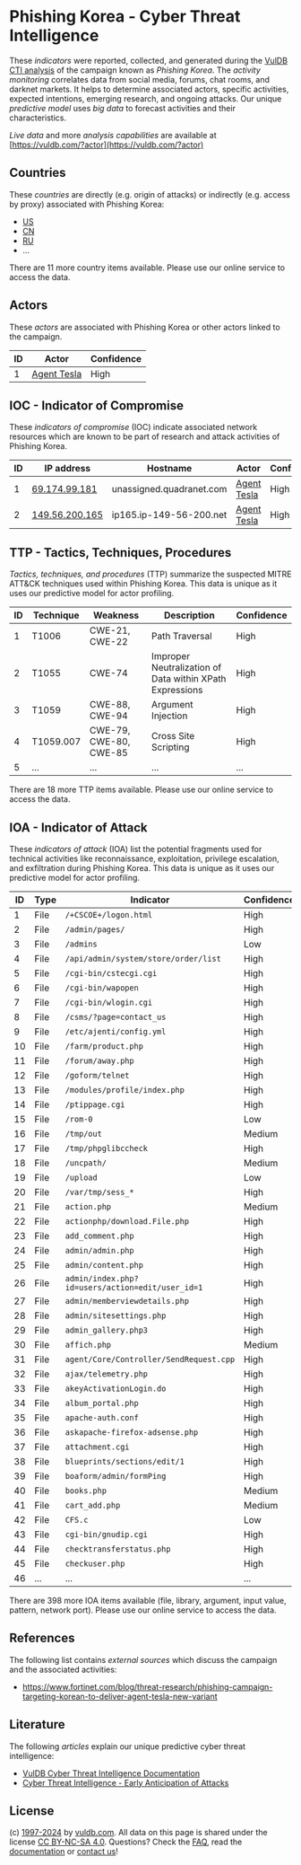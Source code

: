 # Phishing Korea - Cyber Threat Intelligence

These _indicators_ were reported, collected, and generated during the [VulDB CTI analysis](https://vuldb.com/?kb.cti) of the campaign known as _Phishing Korea_. The _activity monitoring_ correlates data from social media, forums, chat rooms, and darknet markets. It helps to determine associated actors, specific activities, expected intentions, emerging research, and ongoing attacks. Our unique _predictive model_ uses _big data_ to forecast activities and their characteristics.

_Live data_ and more _analysis capabilities_ are available at [https://vuldb.com/?actor](https://vuldb.com/?actor)

## Countries

These _countries_ are directly (e.g. origin of attacks) or indirectly (e.g. access by proxy) associated with Phishing Korea:

* [US](https://vuldb.com/?country.us)
* [CN](https://vuldb.com/?country.cn)
* [RU](https://vuldb.com/?country.ru)
* ...

There are 11 more country items available. Please use our online service to access the data.

## Actors

These _actors_ are associated with Phishing Korea or other actors linked to the campaign.

ID | Actor | Confidence
-- | ----- | ----------
1 | [Agent Tesla](https://vuldb.com/?actor.agent_tesla) | High

## IOC - Indicator of Compromise

These _indicators of compromise_ (IOC) indicate associated network resources which are known to be part of research and attack activities of Phishing Korea.

ID | IP address | Hostname | Actor | Confidence
-- | ---------- | -------- | ----- | ----------
1 | [69.174.99.181](https://vuldb.com/?ip.69.174.99.181) | unassigned.quadranet.com | [Agent Tesla](https://vuldb.com/?actor.agent_tesla) | High
2 | [149.56.200.165](https://vuldb.com/?ip.149.56.200.165) | ip165.ip-149-56-200.net | [Agent Tesla](https://vuldb.com/?actor.agent_tesla) | High

## TTP - Tactics, Techniques, Procedures

_Tactics, techniques, and procedures_ (TTP) summarize the suspected MITRE ATT&CK techniques used within Phishing Korea. This data is unique as it uses our predictive model for actor profiling.

ID | Technique | Weakness | Description | Confidence
-- | --------- | -------- | ----------- | ----------
1 | T1006 | CWE-21, CWE-22 | Path Traversal | High
2 | T1055 | CWE-74 | Improper Neutralization of Data within XPath Expressions | High
3 | T1059 | CWE-88, CWE-94 | Argument Injection | High
4 | T1059.007 | CWE-79, CWE-80, CWE-85 | Cross Site Scripting | High
5 | ... | ... | ... | ...

There are 18 more TTP items available. Please use our online service to access the data.

## IOA - Indicator of Attack

These _indicators of attack_ (IOA) list the potential fragments used for technical activities like reconnaissance, exploitation, privilege escalation, and exfiltration during Phishing Korea. This data is unique as it uses our predictive model for actor profiling.

ID | Type | Indicator | Confidence
-- | ---- | --------- | ----------
1 | File | `/+CSCOE+/logon.html` | High
2 | File | `/admin/pages/` | High
3 | File | `/admins` | Low
4 | File | `/api/admin/system/store/order/list` | High
5 | File | `/cgi-bin/cstecgi.cgi` | High
6 | File | `/cgi-bin/wapopen` | High
7 | File | `/cgi-bin/wlogin.cgi` | High
8 | File | `/csms/?page=contact_us` | High
9 | File | `/etc/ajenti/config.yml` | High
10 | File | `/farm/product.php` | High
11 | File | `/forum/away.php` | High
12 | File | `/goform/telnet` | High
13 | File | `/modules/profile/index.php` | High
14 | File | `/ptippage.cgi` | High
15 | File | `/rom-0` | Low
16 | File | `/tmp/out` | Medium
17 | File | `/tmp/phpglibccheck` | High
18 | File | `/uncpath/` | Medium
19 | File | `/upload` | Low
20 | File | `/var/tmp/sess_*` | High
21 | File | `action.php` | Medium
22 | File | `actionphp/download.File.php` | High
23 | File | `add_comment.php` | High
24 | File | `admin/admin.php` | High
25 | File | `admin/content.php` | High
26 | File | `admin/index.php?id=users/action=edit/user_id=1` | High
27 | File | `admin/memberviewdetails.php` | High
28 | File | `admin/sitesettings.php` | High
29 | File | `admin_gallery.php3` | High
30 | File | `affich.php` | Medium
31 | File | `agent/Core/Controller/SendRequest.cpp` | High
32 | File | `ajax/telemetry.php` | High
33 | File | `akeyActivationLogin.do` | High
34 | File | `album_portal.php` | High
35 | File | `apache-auth.conf` | High
36 | File | `askapache-firefox-adsense.php` | High
37 | File | `attachment.cgi` | High
38 | File | `blueprints/sections/edit/1` | High
39 | File | `boaform/admin/formPing` | High
40 | File | `books.php` | Medium
41 | File | `cart_add.php` | Medium
42 | File | `CFS.c` | Low
43 | File | `cgi-bin/gnudip.cgi` | High
44 | File | `checktransferstatus.php` | High
45 | File | `checkuser.php` | High
46 | ... | ... | ...

There are 398 more IOA items available (file, library, argument, input value, pattern, network port). Please use our online service to access the data.

## References

The following list contains _external sources_ which discuss the campaign and the associated activities:

* https://www.fortinet.com/blog/threat-research/phishing-campaign-targeting-korean-to-deliver-agent-tesla-new-variant

## Literature

The following _articles_ explain our unique predictive cyber threat intelligence:

* [VulDB Cyber Threat Intelligence Documentation](https://vuldb.com/?kb.cti)
* [Cyber Threat Intelligence - Early Anticipation of Attacks](https://www.scip.ch/en/?labs.20201022)

## License

(c) [1997-2024](https://vuldb.com/?kb.changelog) by [vuldb.com](https://vuldb.com/?kb.about). All data on this page is shared under the license [CC BY-NC-SA 4.0](https://creativecommons.org/licenses/by-nc-sa/4.0/). Questions? Check the [FAQ](https://vuldb.com/?kb.faq), read the [documentation](https://vuldb.com/?kb) or [contact us](https://vuldb.com/?contact)!
